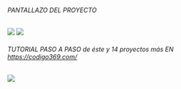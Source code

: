 ###### PANTALLAZO DEL PROYECTO
![](https://i.ibb.co/dLwp1ky/fgergfdgdfg.png)
![](https://i.ibb.co/ZfqjW1J/logica-proyecto-storage.png)
###### TUTORIAL PASO A PASO de éste y 14 proyectos más EN https://codigo369.com/
![](https://i.ibb.co/mS7Thyx/rfgwe4werwer.png)

